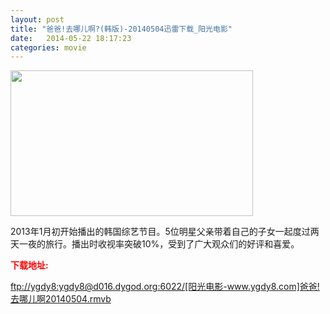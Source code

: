 ```yaml
---
layout: post
title: "爸爸!去哪儿啊?(韩版)-20140504迅雷下载_阳光电影"
date:   2014-05-22 18:17:23
categories: movie
---
```

<html>
 <body>
  <p>
  </p>
  <p>
   <img alt="" height="357" src="http://ww3.sinaimg.cn/bmiddle/444476dfgw1ea098god1tj20dr0b7abq.jpg" style="HEIGHT: 233px; WIDTH: 388px" width="440"/>
  </p>
  <p>
   2013年1月初开始播出的韩国综艺节目。5位明星父亲带着自己的子女一起度过两天一夜的旅行。播出时收视率突破10%，受到了广大观众们的好评和喜爱。
  </p>
  <p>
   <strong>
    <font color="#ff0000">
     下载地址:
    </font>
   </strong>
  </p>
  <p>
  </p>
  <a href="ftp://ygdy8:ygdy8@d016.dygod.org:6022/%5B%E9%98%B3%E5%85%89%E7%94%B5%E5%BD%B1-www.ygdy8.com%5D%E7%88%B8%E7%88%B8!%E5%8E%BB%E5%93%AA%E5%84%BF%E5%95%8A20140504.rmvb">
   ftp://ygdy8:ygdy8@d016.dygod.org:6022/[阳光电影-www.ygdy8.com]爸爸!去哪儿啊20140504.rmvb
  </a>
 </body>
</html>